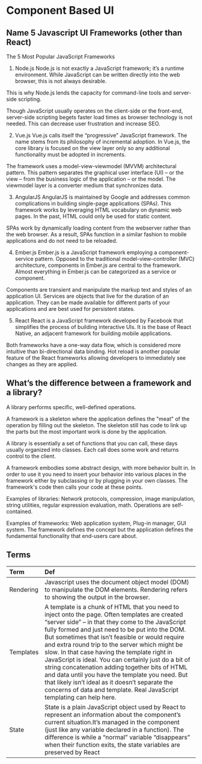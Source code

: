 # Component Based UI

## Name 5 Javascript UI Frameworks (other than React)

The 5 Most Popular JavaScript Frameworks

1. Node.js
Node.js is not exactly a JavaScript framework; it’s a runtime environment. While JavaScript can be written directly into the web browser, this is not always desirable.

This is why Node.js lends the capacity for command-line tools and server-side scripting.

Though JavaScript usually operates on the client-side or the front-end, server-side scripting begets faster load times as browser technology is not needed. This can decrease user frustration and increase SEO.

2. Vue.js
Vue.js calls itself the “progressive” JavaScript framework. The name stems from its philosophy of incremental adoption. In Vue.js, the core library is focused on the view layer only so any additional functionality must be adopted in increments.

The framework uses a model-view-viewmodel (MVVM) architectural pattern. This pattern separates the graphical user interface (UI) – or the view – from the business logic of the application – or the model. The viewmodel layer is a converter medium that synchronizes data.

3. AngularJS
AngularJS is maintained by Google and addresses common complications in building single-page applications (SPAs). This framework works by leveraging HTML vocabulary on dynamic web pages. In the past, HTML could only be used for static content.

SPAs work by dynamically loading content from the webserver rather than the web browser. As a result, SPAs function in a similar fashion to mobile applications and do not need to be reloaded.

4. Ember.js
Ember.js is a JavaScript framework employing a component-service pattern. Opposed to the traditional model-view-controller (MVC) architecture, components in Ember.js are central to the framework. Almost everything in Ember.js can be categorized as a service or component.

Components are transient and manipulate the markup text and styles of an application UI. Services are objects that live for the duration of an application. They can be made available for different parts of your applications and are best used for persistent states.

5. React
React is a JavaScript framework developed by Facebook that simplifies the process of building interactive UIs. It is the base of React Native, an adjacent framework for building mobile applications.

Both frameworks have a one-way data flow, which is considered more intuitive than bi-directional data binding. Hot reload is another popular feature of the React frameworks allowing developers to immediately see changes as they are applied.

## What’s the difference between a framework and a library?

A library performs specific, well-defined operations.

A framework is a skeleton where the application defines the "meat" of the operation by filling out the skeleton. The skeleton still has code to link up the parts but the most important work is done by the application.

A library is essentially a set of functions that you can call, these days usually organized into classes. Each call does some work and returns control to the client.

A framework embodies some abstract design, with more behavior built in. In order to use it you need to insert your behavior into various places in the framework either by subclassing or by plugging in your own classes. The framework's code then calls your code at these points.

Examples of libraries: Network protocols, compression, image manipulation, string utilities, regular expression evaluation, math. Operations are self-contained.

Examples of frameworks: Web application system, Plug-in manager, GUI system. The framework defines the concept but the application defines the fundamental functionality that end-users care about.

## Terms

| Term                            | Def                   |
| :-------------                  |   :----------         |
| Rendering|Javascript uses the document object model (DOM) to manipulate the DOM elements. Rendering refers to showing the output in the browser.|
|Templates|A template is a chunk of HTML that you need to inject onto the page. Often templates are created “server side” – in that they come to the JavaScript fully formed and just need to be put into the DOM. But sometimes that isn’t feasible or would require and extra round trip to the server which might be slow. In that case having the template right in JavaScript is ideal. You can certainly just do a bit of string concatenation adding together bits of HTML and data until you have the template you need. But that likely isn’t ideal as it doesn’t separate the concerns of data and template. Real JavaScript templating can help here.|
|State| State is a plain JavaScript object used by React to represent an information about the component’s current situation.It’s managed in the component (just like any variable declared in a function). The difference is while a “normal” variable “disappears” when their function exits, the state variables are preserved by React|
